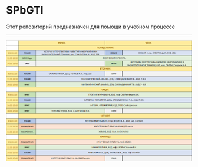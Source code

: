 # SPbGTI
Этот репозиторий предназначен для помощи в учебном процессе
________
![Alt-текст](https://github.com/Veldorn/SPbGTI/blob/main/Files/Расписание.png "Расписание")
